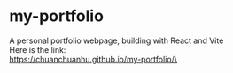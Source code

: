 ﻿# my-portfolio
A personal portfolio webpage, building with React and Vite\
Here is the link:\
https://chuanchuanhu.github.io/my-portfolio/\
